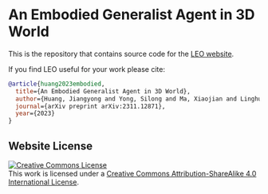 # An Embodied Generalist Agent in 3D World

This is the repository that contains source code for the [LEO website](https://embodied-generalist.github.io/).

If you find LEO useful for your work please cite:
```bibtex
@article{huang2023embodied,
  title={An Embodied Generalist Agent in 3D World},
  author={Huang, Jiangyong and Yong, Silong and Ma, Xiaojian and Linghu, Xiongkun and Li, Puhao and Wang, Yan and Li, Qing and Zhu, Song-Chun and Jia, Baoxiong and Huang, Siyuan},
  journal={arXiv preprint arXiv:2311.12871},
  year={2023}
}
```

## Website License
<a rel="license" href="http://creativecommons.org/licenses/by-sa/4.0/"><img alt="Creative Commons License" style="border-width:0" src="https://i.creativecommons.org/l/by-sa/4.0/88x31.png" /></a><br />This work is licensed under a <a rel="license" href="http://creativecommons.org/licenses/by-sa/4.0/">Creative Commons Attribution-ShareAlike 4.0 International License</a>.
